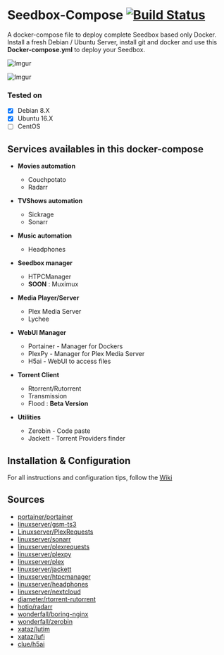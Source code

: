 # Seedbox-Compose [![Build Status](https://travis-ci.org/bilyboy785/seedbox-compose.svg?branch=master)](https://travis-ci.org/bilyboy785/seedbox-compose)
A docker-compose file to deploy complete Seedbox based only Docker. Install a fresh Debian / Ubuntu Server, install git and docker and use this **Docker-compose.yml** to deploy your Seedbox.

![Imgur](http://i.imgur.com/fweV56n.png)

![Imgur](http://i.imgur.com/jiEP7IJ.png)

### Tested on ###
 * [x] Debian 8.X
 * [x] Ubuntu 16.X
 * [ ] CentOS
 
## Services availables in this docker-compose
 * **Movies automation**
   * Couchpotato
   * Radarr

 * **TVShows automation**
   * Sickrage
   * Sonarr

 * **Music automation**
   * Headphones 

 * **Seedbox manager**
   * HTPCManager
   * **SOON** : Muximux

 * **Media Player/Server**
   * Plex Media Server
   * Lychee

 * **WebUI Manager**
   * Portainer - Manager for Dockers
   * PlexPy - Manager for Plex Media Server
   * H5ai - WebUI to access files

 * **Torrent Client**
   * Rtorrent/Rutorrent
   * Transmission
   * Flood : **Beta Version**
 
 * **Utilities**
   * Zerobin - Code paste
   * Jackett - Torrent Providers finder


## Installation & Configuration
For all instructions and configuration tips, follow the [Wiki](https://github.com/bilyboy785/seedbox-compose/wiki)

## Sources
 * [portainer/portainer](https://hub.docker.com/r/portainer/portainer/)
 * [linuxserver/gsm-ts3](https://hub.docker.com/r/linuxserver/gsm-ts3/)
 * [Linuxserver/PlexRequests](https://hub.docker.com/r/linuxserver/plexrequests/)
 * [linuxserver/sonarr](https://hub.docker.com/r/linuxserver/sonarr/)
 * [linuxserver/plexrequests](https://hub.docker.com/r/linuxserver/plexrequests/)
 * [linuxserver/plexpy](https://hub.docker.com/r/linuxserver/plexpy/)
 * [linuxserver/plex](https://hub.docker.com/r/linuxserver/plex/)
 * [linuxserver/jackett](https://hub.docker.com/r/linuxserver/jackett/)
 * [linuxserver/htpcmanager](https://hub.docker.com/r/linuxserver/htpcmanager/)
 * [linuxserver/headphones](https://hub.docker.com/r/linuxserver/headphones/)
 * [linuxserver/nextcloud](https://hub.docker.com/r/linuxserver/nextcloud/)
 * [diameter/rtorrent-rutorrent](https://hub.docker.com/r/diameter/rtorrent-rutorrent/)
 * [hotio/radarr](https://hub.docker.com/r/hotio/radarr/)
 * [wonderfall/boring-nginx](https://hub.docker.com/r/wonderfall/boring-nginx/)
 * [wonderfall/zerobin](https://hub.docker.com/r/Wonderfall/zerobin/)
 * [xataz/lutim](https://hub.docker.com/r/xataz/lutim/)
 * [xataz/lufi](https://hub.docker.com/r/xataz/lufi/)
 * [clue/h5ai](https://hub.docker.com/r/clue/h5ai/)
